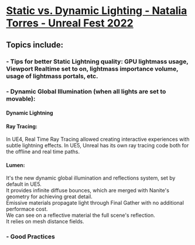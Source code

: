 # [Static vs. Dynamic Lighting - Natalia Torres - Unreal Fest 2022](https://www.youtube.com/watch?v=gqKka4dAyJQ&list=LL6MKUgGZ9Q8c2Ff7GnoRoqA)
## Topics include: 
### - Tips for better Static Lightning quality: GPU lightmass usage, Viewport Realtime set to on, lightmass importance volume, usage of lightmass portals, etc.
### - Dynamic Global Illumination (when all lights are set to movable):
####  Dynamic Lightning
####  Ray Tracing: 
In UE4, Real Time Ray Tracing allowed creating interactive experiences with subtle lightning effects. In UE5, Unreal has its own ray tracing code both for the offline and real time paths.
####  Lumen: 
It's the new dynamic global illumination and reflections system, set by default in UE5. <br>
It provides infinite diffuse bounces, which are merged with Nanite's geometry for achieving great detail. <br>
Emissive materials propagate light through Final Gather with no additional performace cost. <br>
We can see on a reflective material the full scene's reflection. <br>
It relies on mesh distance fields.
### - Good Practices



